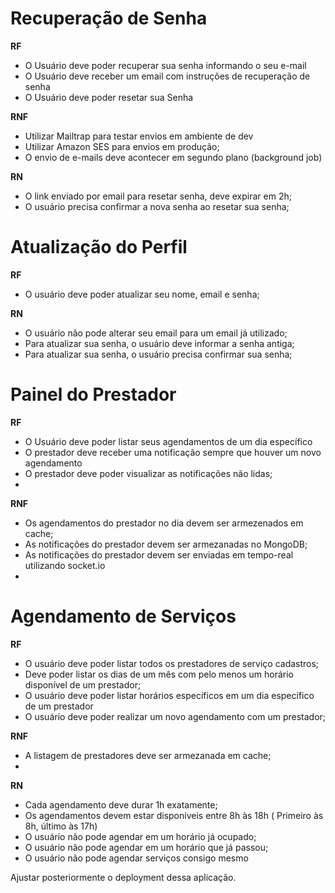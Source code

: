 # Recuperação de Senha


**RF**   

- O Usuário deve poder recuperar sua senha informando o seu e-mail
- O Usuário deve receber um email com instruções de recuperação de senha
- O Usuário deve poder resetar sua Senha

**RNF**

- Utilizar Mailtrap para testar envios em ambiente de dev
- Utilizar Amazon SES para envios em produção;
- O envio de e-mails deve acontecer em segundo plano (background job)


**RN**

- O link enviado por email para resetar senha, deve expirar em 2h;
- O usuário precisa confirmar a nova senha ao resetar sua senha;



# Atualização do Perfil

**RF** 

- O usuário deve poder atualizar seu nome, email e senha;

**RN** 

- O usuário não pode alterar seu email para um email já utilizado;
- Para atualizar sua senha, o usuário deve informar a senha antiga;
- Para atualizar sua senha, o usuário precisa confirmar sua senha;


# Painel do Prestador


**RF**

- O Usuário deve poder listar seus agendamentos de um dia específico
- O prestador deve receber uma notificação sempre que houver um novo agendamento
- O prestador deve poder visualizar as notificações não lidas;                                                  
-  

**RNF**
- Os agendamentos do prestador no dia devem ser armezenados em cache;
- As notificações do prestador devem ser armezanadas no MongoDB;
- As notificações do prestador devem ser enviadas em tempo-real utilizando socket.io
- 


# Agendamento de Serviços

**RF**
- O usuário deve poder listar todos os prestadores de serviço cadastros;
- Deve poder listar os dias de um mês com pelo menos um horário disponível de um prestador;
- O usuário deve poder listar horários específicos em um dia específico de um prestador
- O usuário deve poder realizar um novo agendamento com um prestador;

**RNF**
- A listagem de prestadores deve ser armezanada em cache;
- 


**RN**
- Cada agendamento deve durar 1h exatamente;
- Os agendamentos devem estar disponíveis entre 8h às 18h ( Primeiro às 8h, último às 17h)
- O usuário não pode agendar em um horário já ocupado;
- O usuário não pode agendar em um horário que já passou;
- O usuário não pode agendar serviços consigo mesmo

Ajustar posteriormente o deployment dessa aplicação.

